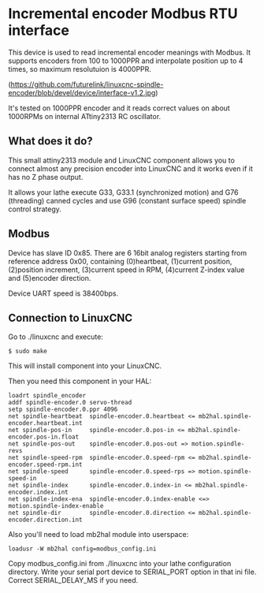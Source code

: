 # Incremental encoder Modbus RTU interface

This device is used to read incremental encoder meanings with Modbus.
It supports encoders from 100 to 1000PPR and interpolate position up to 4 times, 
so maximum resolutuion is 4000PPR. 

(https://github.com/futurelink/linuxcnc-spindle-encoder/blob/devel/device/interface-v1.2.jpg)

It's tested on 1000PPR encoder and it reads correct values on about 1000RPMs on internal
ATtiny2313 RC oscillator.

## What does it do?

This small attiny2313 module and LinuxCNC component allows you to connect almost any precision encoder into LinuxCNC
and it works even if it has no Z phase output.

It allows your lathe execute G33, G33.1 (synchronized motion) and G76 (threading) canned cycles and 
use G96 (constant surface speed) spindle control strategy.

## Modbus

Device has slave ID 0x85. There are 6 16bit analog registers starting from reference address 0x00,
containing (0)heartbeat, (1)current position, (2)position increment, (3)current speed in RPM, (4)current Z-index value
and (5)encoder direction.

Device UART speed is 38400bps.

## Connection to LinuxCNC

Go to ./linuxcnc and execute:

```
$ sudo make
```

This will install component into your LinuxCNC.

Then you need this component in your HAL:


```
loadrt spindle_encoder
addf spindle-encoder.0 servo-thread
setp spindle-encoder.0.ppr 4096
net spindle-heartbeat  spindle-encoder.0.heartbeat <= mb2hal.spindle-encoder.heartbeat.int
net spindle-pos-in     spindle-encoder.0.pos-in <= mb2hal.spindle-encoder.pos-in.float
net spindle-pos-out    spindle-encoder.0.pos-out => motion.spindle-revs
net spindle-speed-rpm  spindle-encoder.0.speed-rpm <= mb2hal.spindle-encoder.speed-rpm.int
net spindle-speed      spindle-encoder.0.speed-rps => motion.spindle-speed-in
net spindle-index      spindle-encoder.0.index-in <= mb2hal.spindle-encoder.index.int
net spindle-index-ena  spindle-encoder.0.index-enable <=> motion.spindle-index-enable
net spindle-dir        spindle-encoder.0.direction <= mb2hal.spindle-encoder.direction.int
```

Also you'll need to load mb2hal module into userspace:


```
loadusr -W mb2hal config=modbus_config.ini
```

Copy modbus_config.ini from ./linuxcnc into your lathe configuration directory. Write your serial 
port device to SERIAL_PORT option in that ini file. Correct SERIAL_DELAY_MS if you need.

